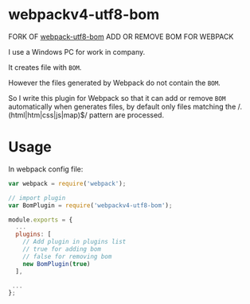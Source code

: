 # webpackv4-utf8-bom

FORK OF [webpack-utf8-bom](https://github.com/cqqccqc/webpack-utf8-bom)
ADD OR REMOVE BOM FOR WEBPACK

I use a Windows PC for work in company. 

It creates file with `BOM`.

However the files generated by Webpack do not contain the `BOM`.

So I write this plugin for Webpack so that it can add or remove `BOM` automatically when generates files, by default only files matching the /\.(html|htm|css|js|map)$/ pattern are processed. 

# Usage

In webpack config file:

```javascript
var webpack = require('webpack');

// import plugin
var BomPlugin = require('webpackv4-utf8-bom');

module.exports = {
  ...
  plugins: [
    // Add plugin in plugins list
    // true for adding bom
    // false for removing bom
    new BomPlugin(true)
  ],

 ...
};
```
